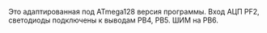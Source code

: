 Это адаптированная под ATmega128 версия программы.
Вход АЦП PF2, светодиоды подключены к выводам PB4, PB5. ШИМ на PB6.
